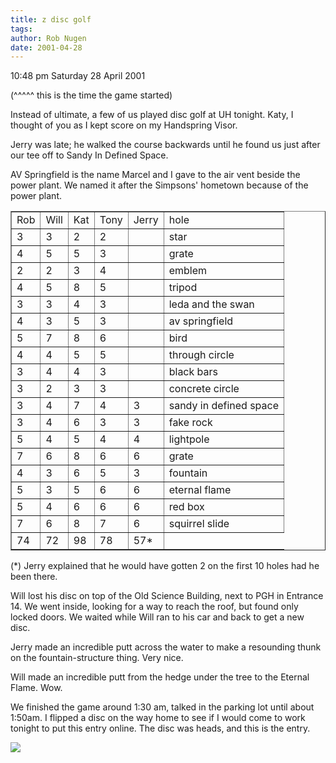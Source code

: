 ```yaml
---
title: z disc golf
tags: 
author: Rob Nugen
date: 2001-04-28
---
```


<p class=date>10:48 pm Saturday 28 April 2001</p>

<p>(^^^^^ this is the time the game started)</p>

<p>Instead of ultimate, a few of us played disc golf
at UH tonight.  Katy, I thought of you as I kept score
on my Handspring Visor.</p>

<p>Jerry was late; he walked the course backwards
until he found us just after our tee off to Sandy In
Defined Space.</p>

<p>AV Springfield is the name Marcel and I gave to the
air vent beside the power plant.  We named it after
the Simpsons' hometown because of the power plant.</p>

<p><table border=1>
<tr><td>Rob</td><td>Will</td><td>Kat</td><td>Tony</td><td>Jerry</td><td>hole</td></tr>
<tr><td>3</td><td>3</td><td>2</td><td>2</td><td>
</td><td>star</td></tr>
<tr><td>4</td><td>5</td><td>5</td><td>3</td><td>
</td><td>grate</td></tr>
<tr><td>2</td><td>2</td><td>3</td><td>4</td><td>
</td><td>emblem</td></tr>
<tr><td>4</td><td>5</td><td>8</td><td>5</td><td>
</td><td>tripod</td></tr>
<tr><td>3</td><td>3</td><td>4</td><td>3</td><td>
</td><td>leda and the swan</td></tr>
<tr><td>4</td><td>3</td><td>5</td><td>3</td><td>
</td><td>av springfield</td></tr>
<tr><td>5</td><td>7</td><td>8</td><td>6</td><td>
</td><td>bird</td></tr>
<tr><td>4</td><td>4</td><td>5</td><td>5</td><td>
</td><td>through circle</td></tr>
<tr><td>3</td><td>4</td><td>4</td><td>3</td><td>
</td><td>black bars</td></tr>
<tr><td>3</td><td>2</td><td>3</td><td>3</td><td>
</td><td>concrete circle</td></tr>
<tr><td>3</td><td>4</td><td>7</td><td>4</td><td>3</td><td>sandy
in defined space</td></tr>
<tr><td>3</td><td>4</td><td>6</td><td>3</td><td>3</td><td>fake
rock</td></tr>
<tr><td>5</td><td>4</td><td>5</td><td>4</td><td>4</td><td>lightpole</td></tr>
<tr><td>7</td><td>6</td><td>8</td><td>6</td><td>6</td><td>grate</td></tr>
<tr><td>4</td><td>3</td><td>6</td><td>5</td><td>3</td><td>fountain</td></tr>
<tr><td>5</td><td>3</td><td>5</td><td>6</td><td>6</td><td>eternal
flame</td></tr>
<tr><td>5</td><td>4</td><td>6</td><td>6</td><td>6</td><td>red
box</td></tr>
<tr><td>7</td><td>6</td><td>8</td><td>7</td><td>6</td><td>squirrel
slide</td></tr>
<tr><td>74</td><td>72</td><td>98</td><td>78</td><td>57*</td></tr>
</table></p>

<p>(*) Jerry explained that he would have gotten 2 on
the first 10 holes had he been there.</p>

<p>Will lost his disc on top of the Old Science
Building, next to PGH in Entrance 14.  We went inside,
looking for a way to reach the roof, but found only
locked doors.  We waited while Will ran to his car and
back to get a new disc.</p>

<p>Jerry made an incredible putt across the water to
make a resounding thunk on the fountain-structure
thing.  Very nice.</p>

<p>Will made an incredible putt from the hedge under
the tree to the Eternal Flame.  Wow.</p>

<p>We finished the game around 1:30 am, talked in the
parking lot until about 1:50am.  I flipped a disc on
the way home to see if I would come to work tonight to
put this entry online.  The disc was heads, and this
is the entry.</p>

<p><img src="/images/rob/wL-ROB.gif"/></p>
